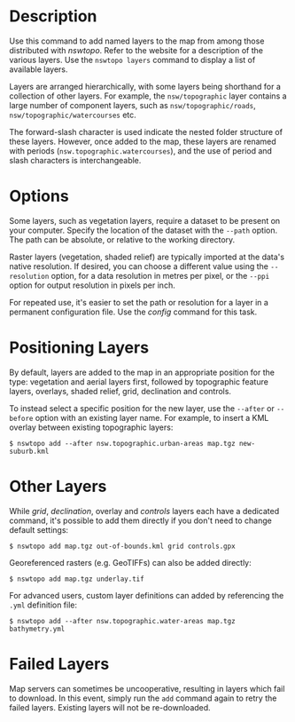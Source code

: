 # Description

Use this command to add named layers to the map from among those distributed with *nswtopo*. Refer to the website for a description of the various layers. Use the `nswtopo layers` command to display a list of available layers.

Layers are arranged hierarchically, with some layers being shorthand for a collection of other layers. For example, the `nsw/topographic` layer contains a large number of component layers, such as `nsw/topographic/roads`, `nsw/topographic/watercourses` etc.

The forward-slash character is used indicate the nested folder structure of these layers. However, once added to the map, these layers are renamed with periods (`nsw.topographic.watercourses`), and the use of period and slash characters is interchangeable.

# Options

Some layers, such as vegetation layers, require a dataset to be present on your computer. Specify the location of the dataset with the `--path` option. The path can be absolute, or relative to the working directory.

Raster layers (vegetation, shaded relief) are typically imported at the data's native resolution. If desired, you can choose a different value using the `--resolution` option, for a data resolution in metres per pixel, or the `--ppi` option for output resolution in pixels per inch.

For repeated use, it's easier to set the path or resolution for a layer in a permanent configuration file. Use the *config* command for this task.

# Positioning Layers

By default, layers are added to the map in an appropriate position for the type: vegetation and aerial layers first, followed by topographic feature layers, overlays, shaded relief, grid, declination and controls.

To instead select a specific position for the new layer, use the `--after` or `--before` option with an existing layer name. For example, to insert a KML overlay between existing topographic layers:

```
$ nswtopo add --after nsw.topographic.urban-areas map.tgz new-suburb.kml
```

# Other Layers

While *grid*, *declination*, overlay and *controls* layers each have a dedicated command, it's possible to add them directly if you don't need to change default settings:

```
$ nswtopo add map.tgz out-of-bounds.kml grid controls.gpx
```

Georeferenced rasters (e.g. GeoTIFFs) can also be added directly:

```
$ nswtopo add map.tgz underlay.tif
```

For advanced users, custom layer definitions can added by referencing the `.yml` definition file:

```
$ nswtopo add --after nsw.topographic.water-areas map.tgz bathymetry.yml
```

# Failed Layers

Map servers can sometimes be uncooperative, resulting in layers which fail to download. In this event, simply run the `add` command again to retry the failed layers. Existing layers will not be re-downloaded.
